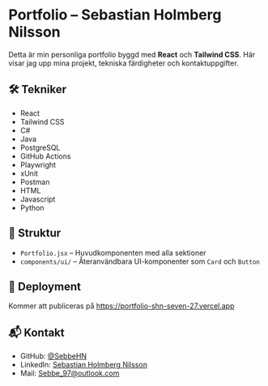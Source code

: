 # Portfolio – Sebastian Holmberg Nilsson

Detta är min personliga portfolio byggd med **React** och **Tailwind CSS**. Här visar jag upp mina projekt, tekniska färdigheter och kontaktuppgifter.

## 🛠 Tekniker

- React
- Tailwind CSS
- C#
- Java
- PostgreSQL
- GitHub Actions
- Playwright
- xUnit
- Postman
- HTML
- Javascript
- Python

## 📁 Struktur

- `Portfolio.jsx` – Huvudkomponenten med alla sektioner
- `components/ui/` – Återanvändbara UI-komponenter som `Card` och `Button`

## 🚀 Deployment

Kommer att publiceras på https://portfolio-shn-seven-27.vercel.app

## 📬 Kontakt

- GitHub: [@SebbeHN](https://github.com/SebbeHN)
- LinkedIn: [Sebastian Holmberg Nilsson](https://www.linkedin.com/in/sebastian-holmberg-nilsson-02a4161a1/)
- Mail: Sebbe_97@outlook.com
